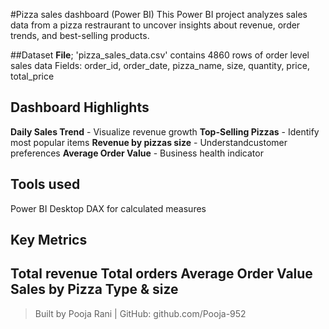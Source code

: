 #Pizza sales dashboard (Power BI)
This Power BI project analyzes sales data from a pizza restraurant to uncover insights about revenue, order trends, and best-selling products.

##Dataset
**File**; 'pizza_sales_data.csv'
contains 4860 rows of order level sales data
Fields: order_id, order_date, pizza_name, size, quantity, price, total_price
## Dashboard Highlights
**Daily Sales Trend** - Visualize revenue growth
**Top-Selling Pizzas** - Identify most popular items
**Revenue by pizzas size** - Understandcustomer preferences
**Average Order Value** - Business health indicator
## Tools used
Power BI Desktop
DAX for calculated measures
## Key Metrics
Total revenue
Total orders
Average Order Value
Sales by Pizza Type & size
---

> Built by Pooja Rani | GitHub: github.com/Pooja-952
